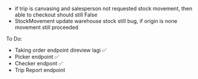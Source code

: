 - if trip is canvasing and salesperson not requested stock movement, then able to checkout should still False
- StockMovement update warehouse stock still bug, if origin is none movement still proceeded

To Do:
- Taking order endpoint direview lagi ✅
- Picker endpoint ✅
- Checker endpont ✅
- Trip Report endpoint